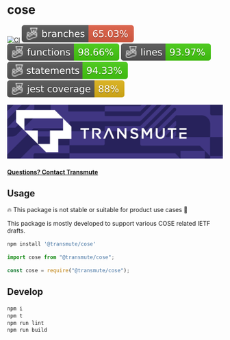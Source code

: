 # cose

[![CI](https://github.com/transmute-industries/cose/actions/workflows/ci.yml/badge.svg)](https://github.com/transmute-industries/cose/actions/workflows/ci.yml)
![Branches](./badges/coverage-branches.svg)
![Functions](./badges/coverage-functions.svg)
![Lines](./badges/coverage-lines.svg)
![Statements](./badges/coverage-statements.svg)
![Jest coverage](./badges/coverage-jest%20coverage.svg)

<!-- [![NPM](https://nodei.co/npm/@transmute/cose.png?mini=true)](https://npmjs.org/package/@transmute/cose) -->

<img src="./transmute-banner.png" />

#### [Questions? Contact Transmute](https://transmute.typeform.com/to/RshfIw?typeform-source=cose)

## Usage

🔥 This package is not stable or suitable for product use cases 🚧

This package is mostly developed to support various COSE related IETF drafts.

```bash
npm install '@transmute/cose'
```

```ts
import cose from "@transmute/cose";
```

```js
const cose = require("@transmute/cose");
```

## Develop

```bash
npm i
npm t
npm run lint
npm run build
```
